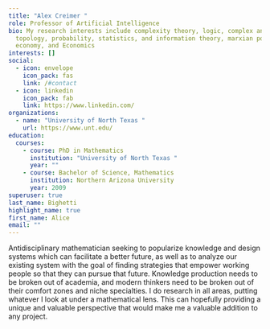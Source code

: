 ```yaml
---
title: "Alex Creimer "
role: Professor of Artificial Intelligence
bio: My research interests include complexity theory, logic, complex analysis,
  topology, probability, statistics, and information theory, marxian political
  economy, and Economics
interests: []
social:
  - icon: envelope
    icon_pack: fas
    link: /#contact
  - icon: linkedin
    icon_pack: fab
    link: https://www.linkedin.com/
organizations:
  - name: "University of North Texas "
    url: https://www.unt.edu/
education:
  courses:
    - course: PhD in Mathematics
      institution: "University of North Texas "
      year: ""
    - course: Bachelor of Science, Mathematics
      institution: Northern Arizona University
      year: 2009
superuser: true
last_name: Bighetti
highlight_name: true
first_name: Alice
email: ""
---
```

Antidisciplinary mathematician seeking to popularize knowledge and design systems which can facilitate a better future, as well as to analyze our existing system with the goal of finding strategies that empower working people so that they can pursue that future. Knowledge production needs to be broken out of academia, and modern thinkers need to be broken out of their comfort zones and niche specialties. I do research in all areas, putting whatever I look at under a mathematical lens. This can hopefully providing a unique and valuable perspective that would make me a valuable addition to any project.